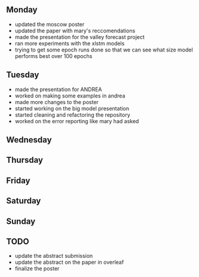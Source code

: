 ## Monday
- updated the moscow poster
- updated the paper with mary's reccomendations
- made the presentation for the valley forecast project
- ran more experiments with the xlstm models
- trying to get some epoch runs done so that we can see what size model performs best over 100 epochs

## Tuesday
- made the presentation for ANDREA
- worked on making some examples in andrea
- made more changes to the poster
- started working on the big model presentation
- started cleaning and refactoring the repository
- worked on the error reporting like mary had asked

## Wednesday
## Thursday
## Friday 
## Saturday
## Sunday



## TODO
- update the abstract submission
- update the abstract on the paper in overleaf
- finalize the poster



